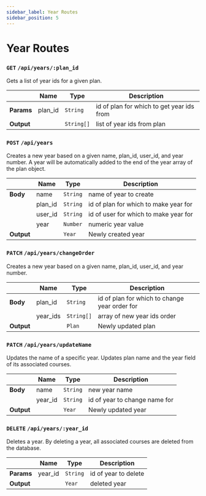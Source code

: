 ```yaml
---
sidebar_label: Year Routes
sidebar_position: 5
---
```


# Year Routes

### `GET` `/api/years/:plan_id`

Gets a list of year ids for a given plan.

|            | Name    | Type       | Description                               |
| ---------- | ------- | ---------- | ----------------------------------------- |
| **Params** | plan_id | `String`   | id of plan for which to get year ids from |
| **Output** |         | `String[]` | list of year ids from plan                |

### `POST` `/api/years`

Creates a new year based on a given name, plan_id, user_id, and year number. A year will be automatically added to the end of the year array of the plan object.

|            | Name    | Type     | Description                           |
| ---------- | ------- | -------- | ------------------------------------- |
| **Body**   | name    | `String` | name of year to create                |
|            | plan_id | `String` | id of plan for which to make year for |
|            | user_id | `String` | id of user for which to make year for |
|            | year    | `Number` | numeric year value                    |
| **Output** |         | `Year`   | Newly created year                    |

### `PATCH` `/api/years/changeOrder`

Creates a new year based on a given name, plan_id, user_id, and year number.

|            | Name     | Type       | Description                                   |
| ---------- | -------- | ---------- | --------------------------------------------- |
| **Body**   | plan_id  | `String`   | id of plan for which to change year order for |
|            | year_ids | `String[]` | array of new year ids order                   |
| **Output** |          | `Plan`     | Newly updated plan                            |

### `PATCH` `/api/years/updateName`

Updates the name of a specific year. Updates plan name and the year field of its associated courses.

|            | Name    | Type     | Description                   |
| ---------- | ------- | -------- | ----------------------------- |
| **Body**   | name    | `String` | new year name                 |
|            | year_id | `String` | id of year to change name for |
| **Output** |         | `Year`   | Newly updated year            |

### `DELETE` `/api/years/:year_id`

Deletes a year. By deleting a year, all associated courses are deleted from the database.

|            | Name    | Type     | Description          |
| ---------- | ------- | -------- | -------------------- |
| **Params** | year_id | `String` | id of year to delete |
| **Output** |         | `Year`   | deleted year         |

